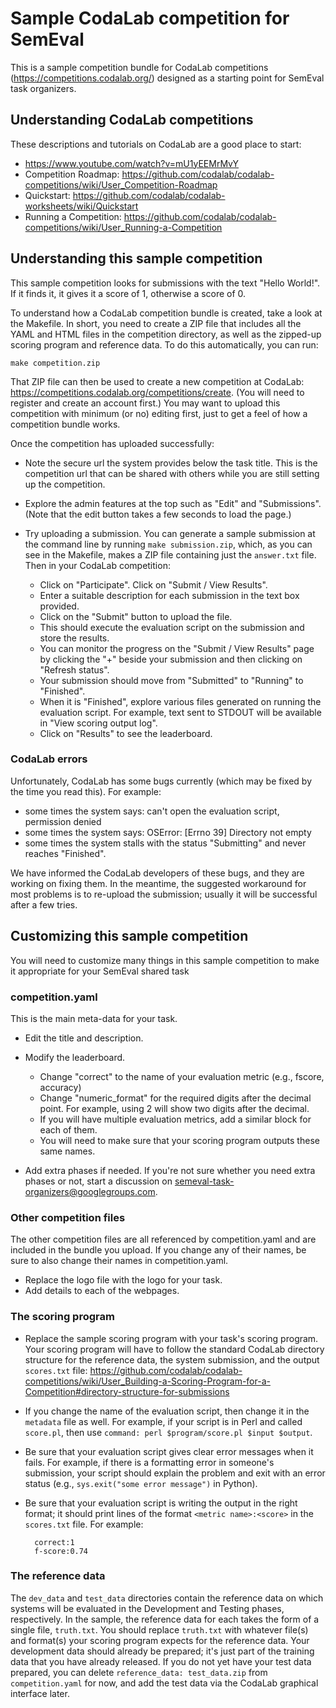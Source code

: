 # Sample CodaLab competition for SemEval #

This is a sample competition bundle for CodaLab competitions (https://competitions.codalab.org/) designed as a starting point for SemEval task organizers.

## Understanding CodaLab competitions ##

These descriptions and tutorials on CodaLab are a good place to start:
- https://www.youtube.com/watch?v=mU1yEEMrMvY
- Competition Roadmap: https://github.com/codalab/codalab-competitions/wiki/User_Competition-Roadmap
- Quickstart: https://github.com/codalab/codalab-worksheets/wiki/Quickstart
- Running a Competition: https://github.com/codalab/codalab-competitions/wiki/User_Running-a-Competition

## Understanding this sample competition ##

This sample competition looks for submissions with the text "Hello World!". If it finds
it, it gives it a score of 1, otherwise a score of 0.

To understand how a CodaLab competition bundle is created, take a look at the Makefile.
In short, you need to create a ZIP file that includes all the YAML and HTML files in the competition directory, as well as the zipped-up scoring program and reference data.
To do this automatically, you can run:

    make competition.zip

That ZIP file can then be used to create a new competition at CodaLab: https://competitions.codalab.org/competitions/create.
(You will need to register and create an account first.)
You may want to upload this competition with minimum (or no) editing first, just to get a feel of how a competition bundle works.

Once the competition has uploaded successfully:

- Note the secure url the system provides below the task title.
  This is the competition url that can be shared with others while you are still setting up the competition.
- Explore the admin features at the top such as "Edit" and "Submissions".
  (Note that the edit button takes a few seconds to load the page.)
- Try uploading a submission.
  You can generate a sample submission at the command line by running ``make submission.zip``, which, as you can see in the Makefile, makes a ZIP file containing just the ``answer.txt`` file.
  Then in your CodaLab competition:

  - Click on "Participate". Click on "Submit / View Results".
  - Enter a suitable description for each submission in the text box provided.
  - Click on the "Submit" button to upload the file.
  - This should execute the evaluation script on the submission and store the results.
  - You can monitor the progress on the "Submit / View Results" page by clicking the "+" beside your submission and then clicking on "Refresh status".
  - Your submission should move from "Submitted" to "Running" to "Finished".
  - When it is "Finished", explore various files generated on running the evaluation script. For example, text sent to STDOUT will be available in "View scoring output log".
  - Click on "Results" to see the leaderboard.


### CodaLab errors ###

Unfortunately, CodaLab has some bugs currently (which may be fixed by the time you read this).
For example:

- some times the system says: can't open the evaluation script, permission denied
- some times the system says: OSError: [Errno 39] Directory not empty
- some times the system stalls with the status "Submitting" and never reaches "Finished".

We have informed the CodaLab developers of these bugs, and they are working on fixing them.
In the meantime, the suggested workaround for most problems is to re-upload the submission; usually it will be successful after a few tries.

## Customizing this sample competition ##

You will need to customize many things in this sample competition to make it appropriate for your SemEval shared task

### competition.yaml ###

This is the main meta-data for your task.

- Edit the title and description.
- Modify the leaderboard.

  - Change "correct" to the name of your evaluation metric (e.g., fscore, accuracy)
  - Change "numeric_format" for the required digits after the decimal point. For example, using 2 will show two digits after the decimal.
  - If you will have multiple evaluation metrics, add a similar block for each of them.
  - You will need to make sure that your scoring program outputs these same names.

- Add extra phases if needed. If you're not sure whether you need extra phases or not, start a discussion on semeval-task-organizers@googlegroups.com.

### Other competition files ###

The other competition files are all referenced by competition.yaml and are included in the bundle you upload.
If you change any of their names, be sure to also change their names in competition.yaml.

- Replace the logo file with the logo for your task.
- Add details to each of the webpages.

### The scoring program ###

- Replace the sample scoring program with your task's scoring program. Your scoring program will have to follow the standard CodaLab directory structure for the reference data, the system submission, and the output ``scores.txt`` file: https://github.com/codalab/codalab-competitions/wiki/User_Building-a-Scoring-Program-for-a-Competition#directory-structure-for-submissions
- If you change the name of the evaluation script, then change it in the ``metadata`` file as well.
  For example, if your script is in Perl and called ``score.pl``, then use ``command: perl $program/score.pl $input $output``.
- Be sure that your evaluation script gives clear error messages when it fails.
  For example, if there is a formatting error in someone's submission, your script should explain the problem and exit with an error status (e.g., ``sys.exit("some error message")`` in Python).
- Be sure that your evaluation script is writing the output in the right format; it should print lines of the format ``<metric name>:<score>`` in the  ``scores.txt`` file. For example:

        correct:1
        f-score:0.74

### The reference data ###

The ``dev_data`` and ``test_data`` directories contain the reference data on which systems will be evaluated in the Development and Testing phases, respectively.
In the sample, the reference data for each takes the form of a single file, ``truth.txt``.
You should replace ``truth.txt`` with whatever file(s) and format(s) your scoring program expects for the reference data.
Your development data should already be prepared; it's just part of the training data that you have already released.
If you do not yet have your test data prepared, you can delete ``reference_data: test_data.zip`` from ``competition.yaml`` for now, and add the test data via the CodaLab graphical interface later.



